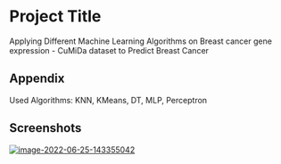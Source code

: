 # Project Title

Applying Different Machine Learning Algorithms on Breast cancer gene expression - CuMiDa dataset to Predict Breast Cancer

## Appendix

Used Algorithms: KNN, KMeans, DT, MLP, Perceptron

## Screenshots
<a href="https://imgbb.com/"><img src="https://i.ibb.co/hV1K76W/image-2022-06-25-143355042.png" alt="image-2022-06-25-143355042" border="0"></a>

